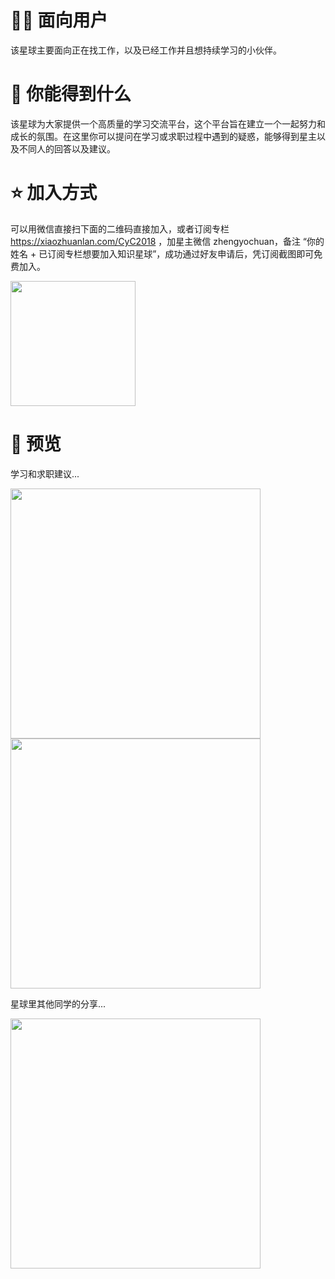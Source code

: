 # 👩‍💻 面向用户

该星球主要面向正在找工作，以及已经工作并且想持续学习的小伙伴。

# 🍉 你能得到什么

该星球为大家提供一个高质量的学习交流平台，这个平台旨在建立一个一起努力和成长的氛围。在这里你可以提问在学习或求职过程中遇到的疑惑，能够得到星主以及不同人的回答以及建议。

# ⭐️ 加入方式

可以用微信直接扫下面的二维码直接加入，或者订阅专栏 https://xiaozhuanlan.com/CyC2018 ，加星主微信 zhengyochuan，备注 “你的姓名 + 已订阅专栏想要加入知识星球”，成功通过好友申请后，凭订阅截图即可免费加入。 

<img src="https://github.com/CyC2018/CS-Notes/raw/master/other/planet1.png" width="200px">

# 🔎 预览

学习和求职建议...

<img src="planet2.jpg" width="400px">

<img src="planet3.jpg" width="400px">

星球里其他同学的分享...

<img src="planet4.jpg" width="400px">
